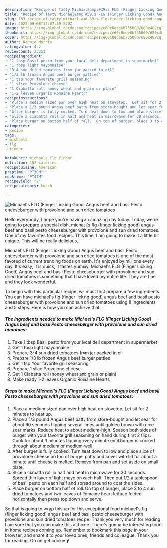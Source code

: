 ```yaml
---
description: "Recipe of Tasty Michael&amp;#39;s FLG (Finger Licking Good) Angus beef and basil Pesto cheeseburger with provolone and sun dried tomatoes"
title: "Recipe of Tasty Michael&amp;#39;s FLG (Finger Licking Good) Angus beef and basil Pesto cheeseburger with provolone and sun dried tomatoes"
slug: 163-recipe-of-tasty-michael-and-39-s-flg-finger-licking-good-angus-beef-and-basil-pesto-cheeseburger-with-provolone-and-sun-dried-tomatoes
date: 2022-09-08T17:07:59.520Z
image: https://img-global.cpcdn.com/recipes/e60c0ede6b735000/680x482cq70/michaels-flg-finger-licking-good-angus-beef-and-basil-pesto-cheeseburger-with-provolone-and-sun-d-recipe-main-photo.jpg
thumbnail: https://img-global.cpcdn.com/recipes/e60c0ede6b735000/680x482cq70/michaels-flg-finger-licking-good-angus-beef-and-basil-pesto-cheeseburger-with-provolone-and-sun-d-recipe-main-photo.jpg
cover: https://img-global.cpcdn.com/recipes/e60c0ede6b735000/680x482cq70/michaels-flg-finger-licking-good-angus-beef-and-basil-pesto-cheeseburger-with-provolone-and-sun-d-recipe-main-photo.jpg
author: Nannie Morris
ratingvalue: 4.2
reviewcount: 23251
recipeingredient:
- "1 tbsp Basil pesto from your local deli department in supermarket"
- "1 tbsp light mayonnaise"
- "3-4 sun dried tomatoes from jar packed in oil"
- "1/3 lb frozen Angus beef burger patties"
- "1 tsp Your favorite grill seasoning"
- "1 slice Provolone cheese"
- "1 Ciabatta roll honey wheat and grain or plain"
- "1-2 leaves Organic Romaine Hearts"
recipeinstructions:
- "Place a medium sized pan over high heat on stovetop.  Let sit for 2 minutes to heat up."
- "Place a 1/3 pound Angus beef patty from store-bought and let sear for about 60 seconds flipping several times until golden brown with nice sear marks. Reduce heat to about medium-high. Season both sides of burger with your favorite grill seasoning on hand during first 2 flips.  Cook for about 3 minutes flipping every minute until burger is cooked through about medium or medium-well."
- "After burger is fully cooked. Turn heat down to low and place slice of provolone cheese on too of burger patty and cover with lid for about a minute until cheese is melted.  Remove from pan and set aside on small plate."
- "Slice a ciabatta roll in half and heat in microwave for 30 seconds.  Spread thin layer of light mayo on each half.  Then put 1/2 a tablespoon of basil pesto on each half and spread around to coat the sides."
- "Place burger on bottom half of roll.  On top of burger, place 3 to 4 sun dried tomatoes and two leaves of Romaine heart lettuce folded horizontally then press top down and serve."
categories:
- Recipe
tags:
- michaels
- flg
- finger

katakunci: michaels flg finger 
nutrition: 152 calories
recipecuisine: American
preptime: "PT30M"
cooktime: "PT47M"
recipeyield: "2"
recipecategory: Lunch

---
```



![Michael&#39;s FLG (Finger Licking Good) Angus beef and basil Pesto cheeseburger with provolone and sun dried tomatoes](https://img-global.cpcdn.com/recipes/e60c0ede6b735000/680x482cq70/michaels-flg-finger-licking-good-angus-beef-and-basil-pesto-cheeseburger-with-provolone-and-sun-d-recipe-main-photo.jpg)

Hello everybody, I hope you're having an amazing day today. Today, we're going to prepare a special dish, michael&#39;s flg (finger licking good) angus beef and basil pesto cheeseburger with provolone and sun dried tomatoes. One of my favorites food recipes. This time, I am going to make it a little bit unique. This will be really delicious.



Michael&#39;s FLG (Finger Licking Good) Angus beef and basil Pesto cheeseburger with provolone and sun dried tomatoes is one of the most favored of current trending foods on earth. It's enjoyed by millions every day. It's easy, it is quick, it tastes yummy. Michael&#39;s FLG (Finger Licking Good) Angus beef and basil Pesto cheeseburger with provolone and sun dried tomatoes is something that I have loved my entire life. They are fine and they look wonderful.


To begin with this particular recipe, we must first prepare a few ingredients. You can have michael&#39;s flg (finger licking good) angus beef and basil pesto cheeseburger with provolone and sun dried tomatoes using 8 ingredients and 5 steps. Here is how you can achieve that.

<!--inarticleads1-->

##### The ingredients needed to make Michael&#39;s FLG (Finger Licking Good) Angus beef and basil Pesto cheeseburger with provolone and sun dried tomatoes:

1. Take 1 tbsp Basil pesto from your local deli department in supermarket
1. Get 1 tbsp light mayonnaise
1. Prepare 3-4 sun dried tomatoes from jar packed in oil
1. Prepare 1/3 lb frozen Angus beef burger patties
1. Get 1 tsp Your favorite grill seasoning
1. Prepare 1 slice Provolone cheese
1. Get 1 Ciabatta roll (honey wheat and grain or plain)
1. Make ready 1-2 leaves Organic Romaine Hearts




<!--inarticleads2-->

##### Steps to make Michael&#39;s FLG (Finger Licking Good) Angus beef and basil Pesto cheeseburger with provolone and sun dried tomatoes:

1. Place a medium sized pan over high heat on stovetop.  Let sit for 2 minutes to heat up.
1. Place a 1/3 pound Angus beef patty from store-bought and let sear for about 60 seconds flipping several times until golden brown with nice sear marks. Reduce heat to about medium-high. Season both sides of burger with your favorite grill seasoning on hand during first 2 flips.  Cook for about 3 minutes flipping every minute until burger is cooked through about medium or medium-well.
1. After burger is fully cooked. Turn heat down to low and place slice of provolone cheese on too of burger patty and cover with lid for about a minute until cheese is melted.  Remove from pan and set aside on small plate.
1. Slice a ciabatta roll in half and heat in microwave for 30 seconds.  Spread thin layer of light mayo on each half.  Then put 1/2 a tablespoon of basil pesto on each half and spread around to coat the sides.
1. Place burger on bottom half of roll.  On top of burger, place 3 to 4 sun dried tomatoes and two leaves of Romaine heart lettuce folded horizontally then press top down and serve.




So that is going to wrap this up for this exceptional food michael&#39;s flg (finger licking good) angus beef and basil pesto cheeseburger with provolone and sun dried tomatoes recipe. Thank you very much for reading. I am sure that you can make this at home. There's gonna be interesting food in home recipes coming up. Remember to bookmark this page in your browser, and share it to your loved ones, friends and colleague. Thank you for reading. Go on get cooking!
